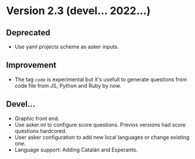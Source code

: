 
# Version 2.3 (devel... 2022...)

## Deprecated

* Use yaml projects scheme as asker inputs.

## Improvement

* The tag `code` is experimental but it's usefull to generate questions from code file from JS, Python and Ruby by now.

## Devel...

* Graphic front end.
* Use asker.ini to configure score questions. Previos versions had score questions hardcored.
* User asker configuration to add new local languages or change existing one.
* Language support: Adding Catalán and Esperanto.
